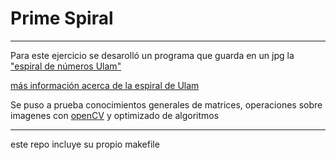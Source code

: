 # Prime Spiral
----

Para este ejercicio se desarolló un programa que guarda en un jpg la ["espiral de números Ulam"](https://github.com/BALJ55/MicrosLab4Repo/blob/master/espiralPrimos.png "Espiral de Primos")

[más información acerca de la espiral de Ulam](https://es.wikipedia.org/wiki/Espiral_de_Ulam)

Se puso a prueba conocimientos generales de matrices, operaciones sobre imagenes con [openCV](https://opencv.org/) y optimizado de algoritmos

----

este repo incluye su propio makefile
